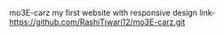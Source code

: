  mo3E-carz my first website with responsive design
 link- https://github.com/RashiTiwari12/mo3E-carz.git
